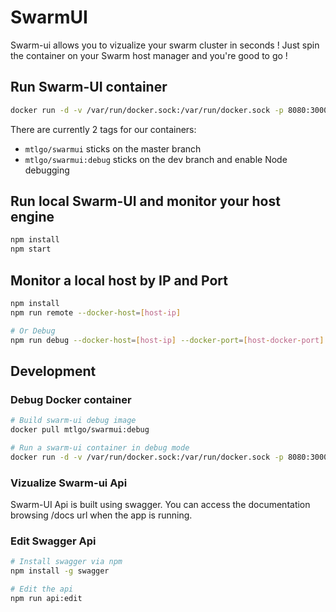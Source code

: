 # SwarmUI
Swarm-ui allows you to vizualize your swarm cluster in seconds ! Just spin the container on your Swarm host manager and you're good to go !

## Run Swarm-UI container 
```bash
docker run -d -v /var/run/docker.sock:/var/run/docker.sock -p 8080:3000 mtlgo/swarmui
```
There are currently 2 tags for our containers:
  * `mtlgo/swarmui` sticks on the master branch
  * `mtlgo/swarmui:debug` sticks on the dev branch and enable Node debugging

## Run local Swarm-UI and monitor your host engine
```bash
npm install
npm start
```

## Monitor a local host by IP and Port
```bash
npm install
npm run remote --docker-host=[host-ip]

# Or Debug
npm run debug --docker-host=[host-ip] --docker-port=[host-docker-port]
```

## Development
### Debug Docker container
```bash
# Build swarm-ui debug image
docker pull mtlgo/swarmui:debug

# Run a swarm-ui container in debug mode
docker run -d -v /var/run/docker.sock:/var/run/docker.sock -p 8080:3000 -p 5858:5858 mtlgo/swarmui:debug
```


### Vizualize Swarm-ui Api
Swarm-UI Api is built using swagger. You can access the documentation browsing  /docs url when the app is running.

### Edit Swagger Api

```bash
# Install swagger via npm
npm install -g swagger

# Edit the api
npm run api:edit
```